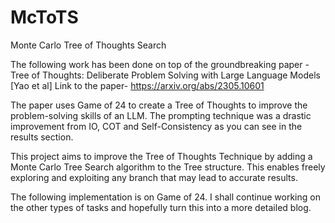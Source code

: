 # McToTS
Monte Carlo Tree of Thoughts Search


The following work has been done on top of the groundbreaking paper - Tree of Thoughts: Deliberate Problem Solving with Large Language Models [Yao et al]
Link to the paper- https://arxiv.org/abs/2305.10601

The paper uses Game of 24 to create a Tree of Thoughts to improve the problem-solving skills of an LLM. The prompting technique was a drastic improvement from IO, COT and Self-Consistency as you can see in the results section.

This project aims to improve the Tree of Thoughts Technique by adding a Monte Carlo Tree Search algorithm to the Tree structure. This enables freely exploring and exploiting any branch that may lead to accurate results.

The following implementation is on Game of 24. I shall continue working on the other types of tasks and hopefully turn this into a more detailed blog.
